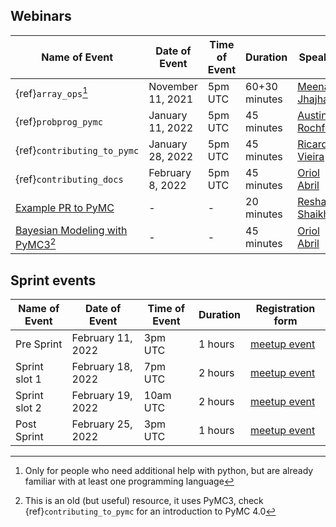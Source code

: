 ## Webinars

| Name of Event                 | Date of Event        | Time of Event | Duration      | Speaker           |  Registration form  |
|-------------------------------|----------------------|---------------|---------------|-------------------|---------------------|
| {ref}`array_ops`[^1]         | November 11, 2021    |  5pm UTC      | 60+30 minutes | [Meenal Jhajharia](https://mjhajharia.com)  |          -          |
| {ref}`probprog_pymc`          | January 11, 2022     |  5pm UTC      | 45 minutes    | [Austin Rochford](https://austinrochford.com)   |          -          |
| {ref}`contributing_to_pymc`   | January 28, 2022     |  5pm UTC      | 45 minutes    | [Ricardo Vieira](https://github.com/ricardoV94)    |          -          |
| {ref}`contributing_docs`      | February 8, 2022     |  5pm UTC      | 45 minutes    | [Oriol Abril](https://oriolabril.github.io)       |   -  |
| [Example PR to PyMC](https://www.youtube.com/watch?v=NbmdFJsnuuo) | - | - | 20 minutes | [Reshama Shaikh](https://reshamas.github.io) | - |
| [Bayesian Modeling with PyMC3](https://www.youtube.com/watch?v=6dc7JgR8eI0)[^2] | - | - |  45 minutes | [Oriol Abril](https://oriolabril.github.io) | - |

[^1]: Only for people who need additional help with python, but are already familiar with at least one programming language

[^2]: This is an old (but useful) resource, it uses PyMC3, check {ref}`contributing_to_pymc` for an introduction to PyMC 4.0 


## Sprint events

| Name of Event                 | Date of Event        | Time of Event | Duration      | Registration form  |
|-------------------------------|----------------------|---------------|---------------|---------------------|
| Pre Sprint| February 11, 2022 |  3pm UTC    | 1 hours       | [meetup event](https://www.meetup.com/data-umbrella/events/283765923/) |
| Sprint slot 1          | February 18, 2022    |  7pm UTC      | 2 hours       | [meetup event](https://www.meetup.com/data-umbrella/events/283178769/) |
| Sprint slot 2          | February 19, 2022    |  10am UTC     | 2 hours       | [meetup event](https://www.meetup.com/data-umbrella/events/283178769/) |
| Post Sprint| February 25, 2022 |  3pm UTC   | 1 hours       | [meetup event](https://www.meetup.com/data-umbrella/events/283766699/) |
